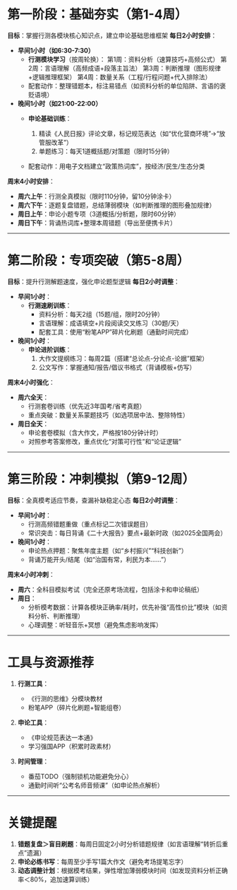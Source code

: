 # **第一阶段：基础夯实（第1-4周）​**

**目标**：掌握行测各模块核心知识点，建立申论基础思维框架
**每日2小时安排**：

- ​**早间1小时（如6:30-7:30）​**
    - ​**行测模块学习**​（按周轮换）：
        第1周：资料分析（速算技巧+高频公式）
        第2周：言语理解（高频成语+段落主旨法）
        第3周：判断推理（图形规律+逻辑推理框架）
        第4周：数量关系（工程/行程问题+代入排除法）
    - 配套动作：整理错题本，标注易错点（如资料分析的单位陷阱、言语的褒贬语境）
- ​**晚间1小时（如21:00-22:00）​**
    - ​**申论基础训练**：
        1. 精读《人民日报》评论文章，标记规范表达（如“优化营商环境”→“放管服改革”）
        2. 单题练习：每天1道概括题/对策题（限时15分钟）

    - 配套动作：用电子文档建立“政策热词库”，按经济/民生/生态分类


**周末4小时安排**：

- ​**周六上午**：行测全真模拟（限时110分钟，留10分钟涂卡）
- ​**周六下午**：逐题复盘错题，总结薄弱模块（如判断推理的图形叠加规律）
- ​**周日上午**：申论小题专项（3道概括/分析题，限时60分钟）
- ​**周日下午**：背诵热词库+整理本周错题（导出至便携卡片）


---

# ​**第二阶段：专项突破（第5-8周）​**

**目标**：提升行测解题速度，强化申论题型逻辑
**每日2小时调整**：

- ​**早间1小时**：
    - ​**行测速刷训练**：
        - 资料分析：每天2组（15题/组，限时20分钟）
        - 言语理解：成语填空+片段阅读交叉练习（30题/天）
        - 配套工具：使用“粉笔APP”碎片化刷题（通勤时间完成）
- ​**晚间1小时**：
    - ​**申论进阶训练**：
        1. 大作文提纲练习：每周2篇（搭建“总论点-分论点-论据”框架）
        2. 公文写作：掌握通知/报告/倡议书格式（背诵模板+仿写）


**周末4小时强化**：

- ​**周六全天**：
    - 行测套卷训练（优先近3年国考/省考真题）
    - 重点突破：数量关系蒙题技巧（如选项居中法、整除特性）
- ​**周日全天**：
    - 申论套卷模拟（含大作文，严格按180分钟计时）
    - 对照参考答案修改，重点优化“对策可行性”和“论证逻辑”


---

# ​**第三阶段：冲刺模拟（第9-12周）​**

**目标**：全真模考适应节奏，查漏补缺稳定心态
**每日2小时调整**：

- ​**早间1小时**：
    - 行测高频错题重做（重点标记二次错误题目）
    - 常识突击：每日背诵《二十大报告》要点+最新时政（如2025全国两会）
- ​**晚间1小时**：
    - 申论热点押题：聚焦年度主题（如“乡村振兴”“科技创新”）
    - 背诵万能开头/结尾（如“治国有常，利民为本……”）


**周末4小时冲刺**：

- ​**周六**：全科目模拟考试（完全还原考场流程，包括涂卡和申论稿纸）
- ​**周日**：
    - 分析模考数据：计算各模块正确率/耗时，优先补强“高性价比”模块（如资料分析、判断推理）
    - 心理调整：听轻音乐+冥想（避免焦虑影响发挥）


---

# ​**工具与资源推荐**

1. ​**行测工具**：
    - 《行测的思维》分模块教材
    - 粉笔APP（碎片化刷题+智能组卷）

2. ​**申论工具**：
    - 《申论规范表达一本通》
    - 学习强国APP（积累时政素材）

3. ​**时间管理**：
    - 番茄TODO（强制锁机功能避免分心）
    - 通勤时间听“公考名师音频课”（如申论热点解析）


---

# ​**关键提醒**

1. ​**错题复盘＞盲目刷题**：每周日固定2小时分析错题规律（如言语理解“转折后重点”遗漏）
2. ​**申论必练书写**：每周至少手写1篇大作文（避免考场提笔忘字）
3. ​**动态调整计划**：根据模考结果，弹性增加薄弱模块时间（如发现资料分析正确率＜80%，追加速算训练）
